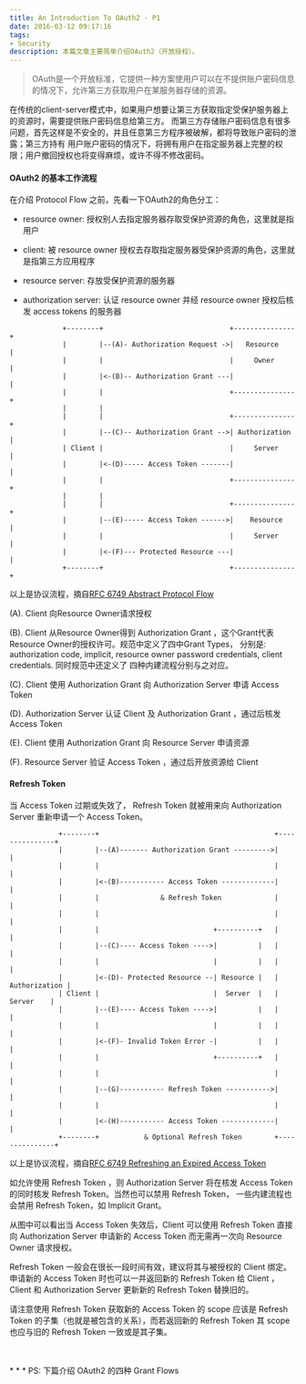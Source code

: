 ```yaml
---
title: An Introduction To OAuth2 - P1
date: 2016-03-12 09:17:16
tags:
- Security
description: 本篇文章主要简单介绍OAuth2（开放授权）。
---
```


> OAuth是一个开放标准，它提供一种方案使用户可以在不提供账户密码信息的情况下，允许第三方获取用户在某服务器存储的资源。

在传统的client-server模式中，如果用户想要让第三方获取指定受保护服务器上的资源时，需要提供账户密码信息给第三方。
而第三方存储账户密码信息有很多问题，首先这样是不安全的，并且任意第三方程序被破解，都将导致账户密码的泄露；第三方持有
用户账户密码的情况下，将拥有用户在指定服务器上完整的权限；用户撤回授权也将变得麻烦，或许不得不修改密码。

#### OAuth2 的基本工作流程

在介绍 Protocol Flow 之前，先看一下OAuth2的角色分工：

* resource owner: 
  授权别人去指定服务器存取受保护资源的角色，这里就是指用户

* client: 
  被 resource owner 授权去存取指定服务器受保护资源的角色，这里就是指第三方应用程序

* resource server: 
  存放受保护资源的服务器

* authorization server: 
  认证 resource owner 并经 resource owner 授权后核发 access tokens 的服务器


```
             +--------+                               +---------------+
             |        |--(A)- Authorization Request ->|   Resource    |
             |        |                               |     Owner     |
             |        |<-(B)-- Authorization Grant ---|               |
             |        |                               +---------------+
             |        |
             |        |                               +---------------+
             |        |--(C)-- Authorization Grant -->| Authorization |
             | Client |                               |     Server    |
             |        |<-(D)----- Access Token -------|               |
             |        |                               +---------------+
             |        |
             |        |                               +---------------+
             |        |--(E)----- Access Token ------>|    Resource   |
             |        |                               |     Server    |
             |        |<-(F)--- Protected Resource ---|               |
             +--------+                               +---------------+

```
以上是协议流程，摘自[RFC 6749 Abstract Protocol Flow](https://tools.ietf.org/html/rfc6749)

(A). Client 向Resource Owner请求授权

(B). Client 从Resource Owner得到 Authorization Grant ，这个Grant代表Resource Owner的授权许可。规范中定义了四中Grant Types，
     分别是: authorization code, implicit, resource owner password credentials, client credentials. 同时规范中还定义了
     四种内建流程分别与之对应。

(C). Client 使用 Authorization Grant 向 Authorization Server 申请 Access Token 

(D). Authorization Server 认证 Client 及 Authorization Grant ，通过后核发 Access Token 

(E). Client 使用 Authorization Grant 向 Resource Server 申请资源

(F). Resource Server 验证 Access Token ，通过后开放资源给 Client


#### Refresh Token

当 Access Token 过期或失效了， Refresh Token 就被用来向 Authorization Server 重新申请一个 Access Token。
```
            +--------+                                           +---------------+
            |        |--(A)------- Authorization Grant --------->|               |
            |        |                                           |               |
            |        |<-(B)----------- Access Token -------------|               |
            |        |               & Refresh Token             |               |
            |        |                                           |               |
            |        |                            +----------+   |               |
            |        |--(C)---- Access Token ---->|          |   |               |
            |        |                            |          |   |               |
            |        |<-(D)- Protected Resource --| Resource |   | Authorization |
            | Client |                            |  Server  |   |     Server    |
            |        |--(E)---- Access Token ---->|          |   |               |
            |        |                            |          |   |               |
            |        |<-(F)- Invalid Token Error -|          |   |               |
            |        |                            +----------+   |               |
            |        |                                           |               |
            |        |--(G)----------- Refresh Token ----------->|               |
            |        |                                           |               |
            |        |<-(H)----------- Access Token -------------|               |
            +--------+           & Optional Refresh Token        +---------------+
```
以上是协议流程，摘自[RFC 6749 Refreshing an Expired Access Token](https://tools.ietf.org/html/rfc6749)

如允许使用 Refresh Token ，则 Authorization Server 将在核发 Access Token 的同时核发 Refresh Token。当然也可以禁用 Refresh Token，
一些内建流程也会禁用 Refresh Token，如 Implicit Grant。

从图中可以看出当 Access Token 失效后，Client 可以使用 Refresh Token 直接向 Authorization Server 申请新的 Access Token 而无需再一次向
Resource Owner 请求授权。

Refresh Token 一般会在很长一段时间有效，建议将其与被授权的 Client 绑定。申请新的 Access Token 时也可以一并返回新的 Refresh Token 给 Client
，Client 和 Authorization Server 更新新的 Refresh Token 替换旧的。

请注意使用 Refresh Token 获取新的 Access Token 的 scope 应该是 Refresh Token 的子集（也就是被包含的关系），而若返回新的 Refresh Token 其 scope 也应与旧的 Refresh Token 一致或是其子集。

<br /> 
<br /> 
*  *  *
PS: 下篇介绍 OAuth2 的四种 Grant Flows
